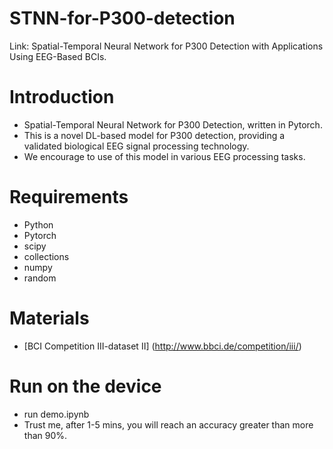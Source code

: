 # STNN-for-P300-detection
Link: Spatial-Temporal Neural Network for P300 Detection with Applications Using EEG-Based BCIs.
# Introduction
* Spatial-Temporal Neural Network for P300 Detection, written in Pytorch.  
* This is a novel DL-based model for P300 detection, providing a validated biological EEG signal processing technology.  
* We encourage to use of this model in various EEG processing tasks.
# Requirements
* Python  
* Pytorch  
* scipy
* collections
* numpy
* random
# Materials
* [BCI Competition III-dataset II] (http://www.bbci.de/competition/iii/)
# Run on the device
* run demo.ipynb
* Trust me, after 1-5 mins, you will reach an accuracy greater than more than 90%.
